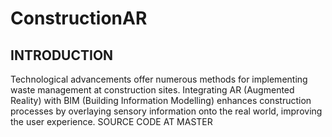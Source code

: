 # ConstructionAR

## INTRODUCTION
Technological advancements offer numerous methods for implementing waste management at construction sites. Integrating AR (Augmented Reality) with BIM (Building Information Modelling) enhances construction processes by overlaying sensory information onto the real world, improving the user experience.
SOURCE CODE AT MASTER
